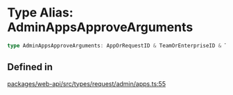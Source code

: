 # Type Alias: AdminAppsApproveArguments

```ts
type AdminAppsApproveArguments: AppOrRequestID & TeamOrEnterpriseID & TokenOverridable;
```

## Defined in

[packages/web-api/src/types/request/admin/apps.ts:55](https://github.com/slackapi/node-slack-sdk/blob/main/packages/web-api/src/types/request/admin/apps.ts#L55)
